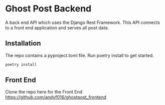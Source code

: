 # Ghost Post Backend
A back end API which uses the Django Rest Framework. This API connects to a front end application and serves all post data.

## Installation
The repo contains a pyproject.toml file. Run poetry install to get started.
```bash
poetry install
```
## Front End
Clone the repo here for the Front End
https://github.com/andyf016/ghostpost_frontend